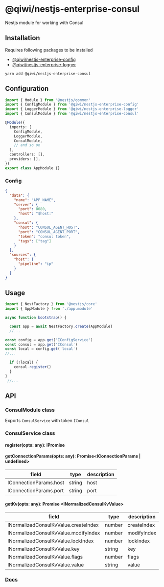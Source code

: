 # @qiwi/nestjs-enterprise-consul
Nestjs module for working with Consul

## Installation
Requires following packages to be installed 
- [@qiwi/nestjs-enterprise-config](https://github.com/qiwi/nestjs-enterprise/tree/master/packages/config) 
- [@qiwi/nestjs-enterprise-logger](https://github.com/qiwi/nestjs-enterprise/tree/master/packages/logger)

```shell script
yarn add @qiwi/nestjs-enterprise-consul
```

## Configuration
```typescript
import { Module } from '@nestjs/common'
import { ConfigModule } from '@qiwi/nestjs-enterprise-config'
import { LoggerModule } from '@qiwi/nestjs-enterprise-logger'
import { ConsulModule } from '@qiwi/nestjs-enterprise-consul'

@Module({
  imports: [
    ConfigModule,
    LoggerModule,
    ConsulModule,
    // and so on
  ],
  controllers: [],
  providers: [],
})
export class AppModule {}
```

### Config
```json
{
  "data": {
    "name": "APP_NAME",
    "server": {
      "port": 8080,
      "host": "$host:"
    },
    "consul": {
      "host": "CONSUL_AGENT_HOST",
      "port": "CONSUL_AGENT_PORT",
      "token": "consul token",
      "tags": ["tag"]
    }
  },
  "sources": {
    "host": {
      "pipeline": "ip"
    }
  }
}
```

## Usage
```typescript
import { NestFactory } from '@nestjs/core'
import { AppModule } from './app.module'

async function bootstrap() {

  const app = await NestFactory.create(AppModule)
  //...

const config = app.get('IConfigService')
const consul = app.get('IConsul')
const local = config.get('local')
//...

  if (!local) {
    consul.register()
  }
}
 //...

```

## API
### ConsulModule class
Exports `ConsulService` with token `IConsul`
### ConsulService class
#### register(opts: any): IPromise
#### getConnectionParams(opts: any): Promise<IConnectionParams | undefined>
| field | type  | description |
| --- | --- | --- |
|IConnectionParams.host | string | host
|IConnectionParams.port | string | port

#### getKv(opts: any): Promise \<INormalizedConsulKvValue>
| field | type  | description |
| --- | --- | --- |
|INormalizedConsulKvValue.createIndex | number | createIndex
|INormalizedConsulKvValue.modifyIndex | number | modifyIndex
|INormalizedConsulKvValue.lockIndex | number | lockIndex
|INormalizedConsulKvValue.key | string | key
|INormalizedConsulKvValue.flags | number | flags
|INormalizedConsulKvValue.value | string | value

### [Docs](https://qiwi.github.io/nestjs-enterprise/consul/)
